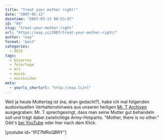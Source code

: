 ```yaml
---
title: "Treat your mother right!"
date: "2007-05-12"
datetime: "2007-05-13 00:53:47"
id: "94"
slug: "treat-your-mother-right"
url: "https://eay.cc/2007/treat-your-mother-right/"
author: "eay"
format: "post"
categories:
  - 0815
tags:
  - bizarres
  - feiertage
  - mrt
  - musik
  - musikvideo
meta:
  - yourls_shorturl: "http://eay.li/nl"
---
```


Weil ja heute Muttertag ist (na, dran gedacht?), habe ich mal folgenden audiovisuellen Verhaltenshinweis aus unseren heiligen [Mr. T Archiven](http://www.google.com/search?q=site:eayz.net&q=%22mr.+t%22) ausgegraben: Mr. T sprechgesingt, dass man seine Mutter gut behandeln soll und trägt dabei zwielichtige Army-Hotpants. "Mother, there is no other." Gibt's [bei YouTube](http://www.youtube.com/watch?v=IPZ7MRxQBRY) oder hier nach dem Klick.

\[youtube id="IPZ7MRxQBRY"\]
